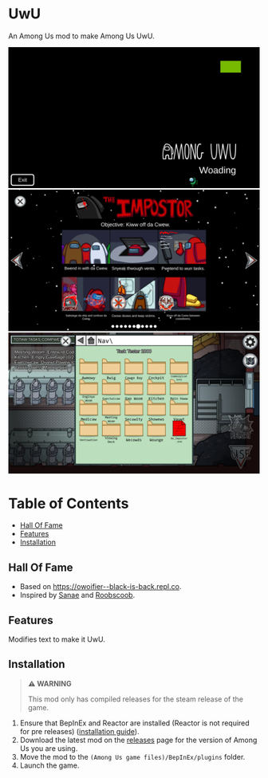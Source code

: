 # UwU

An Among Us mod to make Among Us UwU.

![Loading screen](images/Loading.png)
![How to play as impostor](images/HowToPlayImpostor.png)
![Task Tester](images/TaskTester.png)

# Table of Contents
- [Hall Of Fame](#hall-of-fame)
- [Features](#features)
- [Installation](#installation)

## Hall Of Fame

- Based on https://owoifier--black-is-back.repl.co.
- Inspired by 
  [Sanae](https://twitter.com/AmongUsGame/status/1388217661658603524?s=20)
  and
  [Roobscoob](https://twitter.com/roobscoob1/status/1388011904900157441?s=20).

## Features

Modifies text to make it UwU.

## Installation

> **⚠ WARNING**
>
> This mod only has compiled releases for the steam release of the game.

1. Ensure that BepInEx and Reactor are installed (Reactor is not required for pre releases)
   ([installation guide](INSTALLATION.md)).
2. Download the latest mod on the [releases](https://github.com/MoltenMods/UwU/releases) page
   for the version of Among Us you are using.
3. Move the mod to the `(Among Us game files)/BepInEx/plugins` folder.
4. Launch the game.
